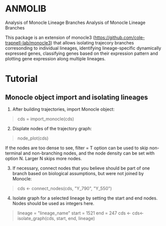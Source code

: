 # ANMOLIB
Analysis of Monocle Lineage Branches
Analysis of Monocle Lineage Branches

This package is an extension of monocle3 (https://github.com/cole-trapnell-lab/monocle3) that allows isolating trajecory branches corresonding to individual lineages, identifying lineage-specific dynamically expressed genes, classifying genes based on their expression pattern and plotting gene expression along multiple lineages.

# Tutorial
## Monocle object import and isolating lineages
1) After building trajectories, import Monocle object:
> cds = import_monocle(cds)

2) Displate nodes of the trajectory graph:
> node_plot(cds)

If the nodes are too dense to see, filter = T option can be used to skip non-terminal and non-branching nodes, and the node density can be set with option N. Larger N skips more nodes.

3) If necessary, connect nodes that you believe should be part of one branch based on biological assumptions, but were not joined by Monocle:

> cds <- connect_nodes(cds, "Y_790", "Y_550")

4) Isolate graph for a selected lineage by setting the start and end nodes. Nodes should be used as integers here.

> lineage = "lineage_name"
> start = 1521
> end = 247
> cds <- cds<- isolate_graph(cds, start, end, lineage)


